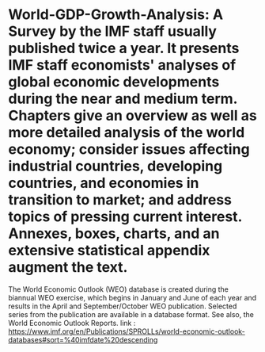 # World-GDP-Growth-Analysis: A Survey by the IMF staff usually published twice a year. It presents IMF staff economists' analyses of global economic developments during the near and medium term. Chapters give an overview as well as more detailed analysis of the world economy; consider issues affecting industrial countries, developing countries, and economies in transition to market; and address topics of pressing current interest. Annexes, boxes, charts, and an extensive statistical appendix augment the text.
The World Economic Outlook (WEO) database is created during the biannual WEO exercise, which begins in January and June of each year and results in the April and September/October WEO publication. Selected series from the publication are available in a database format. See also, the World Economic Outlook Reports. 
link : https://www.imf.org/en/Publications/SPROLLs/world-economic-outlook-databases#sort=%40imfdate%20descending
